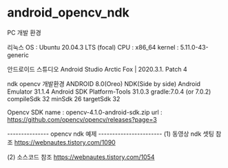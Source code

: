 # android_opencv_ndk
 PC 개발 환경
 
 리눅스
 OS : Ubuntu 20.04.3 LTS (focal)
 CPU : x86_64
 kernel : 5.11.0-43-generic
 
 안드로이드 스튜디오
 Android Studio Arctic Fox | 2020.3.1. Patch 4

 ndk opencv 개발환경
 ANDROID 8.0(Oreo)
 NDK(Side by side)
 Android Emulator 31.1.4
 Android SDK Platform-Tools 31.0.3
gradle:7.0.4 (or 7.0.2)
compileSdk 32
minSdk 26
targetSdk 32


Opencv SDK
name : opencv-4.1.0-android-sdk.zip
url : https://github.com/opencv/opencv/releases?page=3


--------------- opencv ndk 예제 -----------------------
(1) 동영상 ndk 셋팅 참조
	https://webnautes.tistory.com/1090
	
(2) 소스코드 참조
	https://webnautes.tistory.com/1054
